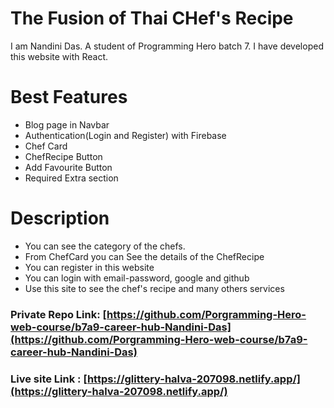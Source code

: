 # The Fusion of Thai CHef's Recipe
 I am Nandini Das. A student of Programming Hero batch 7. I have developed this website with React.
# Best Features
* Blog page in Navbar
* Authentication(Login and Register) with Firebase
* Chef Card
* ChefRecipe Button
* Add Favourite Button
* Required Extra section
# Description
* You can see the category of the chefs.
* From ChefCard you can See the details of the ChefRecipe
* You can register in this website
* You can login with email-password, google and github
* Use this site to see the chef's recipe and many others services


### Private Repo Link: [https://github.com/Porgramming-Hero-web-course/b7a9-career-hub-Nandini-Das](https://github.com/Porgramming-Hero-web-course/b7a9-career-hub-Nandini-Das)

### Live site Link : [https://glittery-halva-207098.netlify.app/](https://glittery-halva-207098.netlify.app/)